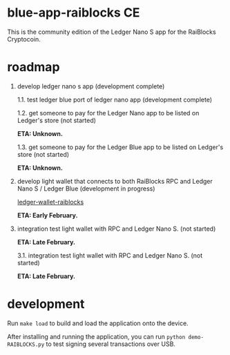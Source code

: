 # blue-app-raiblocks CE

This is the community edition of the Ledger Nano S app for the RaiBlocks Cryptocoin.

# roadmap
1. develop ledger nano s app (development complete)

   1.1. test ledger blue port of ledger nano app  (development complete)
   

   1.2. get someone to pay for the Ledger Nano app to be listed on Ledger's store (not started)
    
   **ETA: Unknown.**
   

   1.3. get someone to pay for the Ledger Blue app to be listed on Ledger's store (not started)
    
   **ETA: Unknown.**
   

2. develop light wallet that connects to both RaiBlocks RPC and Ledger Nano S / Ledger Blue (development in progress)

   [ledger-wallet-raiblocks](https://github.com/coranos/ledger-wallet-raiblocks)

   **ETA: Early February.**
   

3. integration test light wallet with RPC and Ledger Nano S. (not started)

   **ETA: Late February.**
   

   3.1. integration test light wallet with RPC and Ledger Nano S. (not started)
    
   **ETA: Late February.**
   

# development

Run `make load` to build and load the application onto the device.

After installing and running the application, you can run `python demo-RAIBLOCKS.py` to test signing several transactions over USB.

